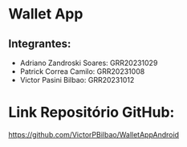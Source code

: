 # Wallet App

## Integrantes:

- Adriano Zandroski Soares: GRR20231029
- Patrick Correa Camilo:    GRR20231008
- Victor Pasini Bilbao:     GRR20231012

# Link Repositório GitHub: 

https://github.com/VictorPBilbao/WalletAppAndroid
